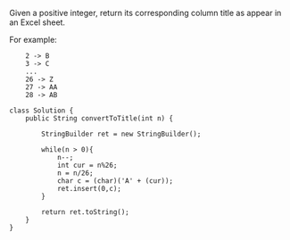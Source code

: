 Given a positive integer, return its corresponding column title as appear in an Excel sheet.

For example:

```
    2 -> B
    3 -> C
    ...
    26 -> Z
    27 -> AA
    28 -> AB 
```

```
class Solution {
    public String convertToTitle(int n) {

        StringBuilder ret = new StringBuilder();
        
        while(n > 0){
            n--;
            int cur = n%26;
            n = n/26;
            char c = (char)('A' + (cur));
            ret.insert(0,c);
        }
        
        return ret.toString();
    }
}
```